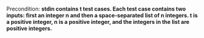 Precondition: **stdin contains t test cases. Each test case contains two inputs: first an integer n and then a space-separated list of n integers. t is a positive integer, n is a positive integer, and the integers in the list are positive integers.**